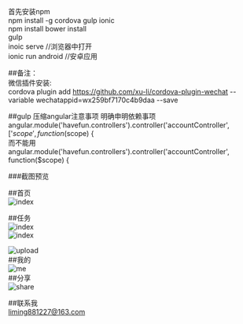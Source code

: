 ﻿首先安装npm     
npm install -g cordova gulp ionic    
npm install
bower install    
gulp   
inoic serve //浏览器中打开    
ionic run android //安卓应用    
    

##备注：    
微信插件安装:    
cordova plugin add https://github.com/xu-li/cordova-plugin-wechat --variable wechatappid=wx259bf7170c4b9daa --save   

##gulp 压缩angular注意事项
明确申明依赖事项  
angular.module('havefun.controllers').controller('accountController', ['$scope',function($scope) {  
而不能用  
angular.module('havefun.controllers').controller('accountController', function($scope) {  



###截图预览

##首页  
![index](https://github.com/liming881227/ionic-project/blob/master/img/index.png)  
  
##任务  
![index](https://github.com/liming881227/ionic-project/blob/master/img/tasks.png)  
![index](https://github.com/liming881227/ionic-project/blob/master/img/task.png)  

![upload](https://github.com/liming881227/ionic-project/blob/master/img/upload.png)  
##我的  
![me](https://github.com/liming881227/ionic-project/blob/master/img/me.png)    
##分享  
![share](https://github.com/liming881227/ionic-project/blob/master/img/share.png)  

##联系我  
liming881227@163.com  